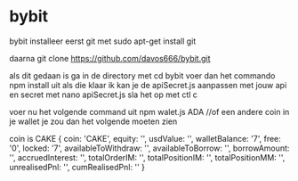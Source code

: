 # bybit
bybit
installeer eerst git met sudo apt-get install git

daarna git clone https://github.com/davos666/bybit.git

als dit gedaan is ga in de directory met cd bybit
voer dan het commando npm install uit
als die klaar ik kan je de apiSecret.js aanpassen met jouw api en secret met nano apiSecret.js
sla het op met ctl c 

voer nu het volgende command uit npm walet.js ADA  //of een andere coin in je wallet 
je zou dan het volgende moeten zien 

coin is CAKE
{
  coin: 'CAKE',
  equity: '',
  usdValue: '',
  walletBalance: '7',
  free: '0',
  locked: '7',
  availableToWithdraw: '',
  availableToBorrow: '',
  borrowAmount: '',
  accruedInterest: '',
  totalOrderIM: '',
  totalPositionIM: '',
  totalPositionMM: '',
  unrealisedPnl: '',
  cumRealisedPnl: ''
}


